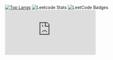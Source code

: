 
<!--
**honkita/honkita** is a ✨ _special_ ✨ repository because its `README.md` (this file) appears on your GitHub profile.

Here are some ideas to get you started:

- 🔭 I’m currently working on ...
- 🌱 I’m currently learning ...
- 👯 I’m looking to collaborate on ...
- 🤔 I’m looking for help with ...
- 💬 Ask me about ...
- 📫 How to reach me: ...
- 😄 Pronouns: ...
- ⚡ Fun fact: ...
-->

[![Top Langs](https://github-readme-stats.vercel.app/api/top-langs/?username=honkita&show_icons=true&theme=kacho_ga&border_radius=15&layout=donut)](https://github.com/anuraghazra/github-readme-stats)
![Leetcode Stats](https://leetcard.jacoblin.cool/elitelulww?ext=heatmap&border=0&radius=15&theme=unicorn)
![LeetCode Badges](https://leetcode-badge-showcase.vercel.app/api?username=elitelulww&theme=kacho_ga)
![](https://raw.githubusercontent.com/honkita/honkita/main/links.html)

